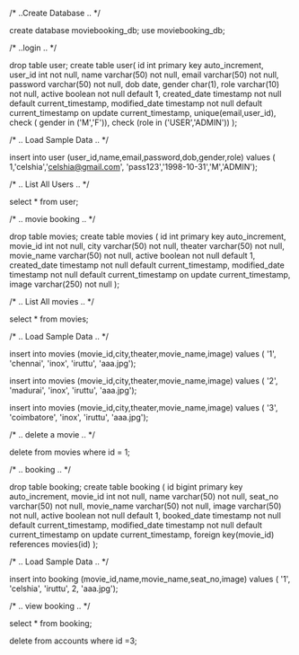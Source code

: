 /* ..Create Database .. */

create database moviebooking_db; use moviebooking_db;

/* ..login .. */

drop table user; create table user( id int primary key auto_increment, user_id int not null, name varchar(50) not null, email varchar(50) not null, password varchar(50) not null, dob date, gender char(1), role varchar(10) not null, active boolean not null default 1, created_date timestamp not null default current_timestamp, modified_date timestamp not null default current_timestamp on update current_timestamp, unique(email,user_id), check ( gender in ('M','F')), check (role in ('USER','ADMIN')) );

/* .. Load Sample Data .. */

insert into user (user_id,name,email,password,dob,gender,role) values ( 1,'celshia','celshia@gmail.com', 'pass123','1998-10-31','M','ADMIN');

/* .. List All Users .. */

select * from user;

/* .. movie booking .. */

drop table movies; create table movies ( id int primary key auto_increment, movie_id int not null, city varchar(50) not null, theater varchar(50) not null, movie_name varchar(50) not null, active boolean not null default 1, created_date timestamp not null default current_timestamp, modified_date timestamp not null default current_timestamp on update current_timestamp, image varchar(250) not null );

/* .. List All movies .. */

select * from movies;

/* .. Load Sample Data .. */

insert into movies (movie_id,city,theater,movie_name,image) values ( '1', 'chennai', 'inox', 'iruttu', 'aaa.jpg');

insert into movies (movie_id,city,theater,movie_name,image) values ( '2', 'madurai', 'inox', 'iruttu', 'aaa.jpg');

insert into movies (movie_id,city,theater,movie_name,image) values ( '3', 'coimbatore', 'inox', 'iruttu', 'aaa.jpg');

/* .. delete a movie .. */

delete from movies where id = 1;

/* .. booking .. */

drop table booking; create table booking ( id bigint primary key auto_increment, movie_id int not null, name varchar(50) not null, seat_no varchar(50) not null, movie_name varchar(50) not null, image varchar(50) not null, active boolean not null default 1, booked_date timestamp not null default current_timestamp, modified_date timestamp not null default current_timestamp on update current_timestamp, foreign key(movie_id) references movies(id) );

/* .. Load Sample Data .. */

insert into booking (movie_id,name,movie_name,seat_no,image) values ( '1', 'celshia', 'iruttu', 2, 'aaa.jpg');

/* .. view booking .. */

select * from booking;

delete from accounts where id =3;